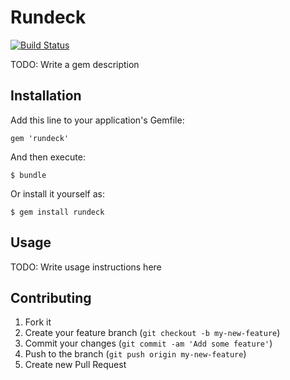 # Rundeck

[![Build Status](https://travis-ci.org/dblessing/rundeck.svg?branch=master)](https://travis-ci.org/dblessing/rundeck)

TODO: Write a gem description

## Installation

Add this line to your application's Gemfile:

    gem 'rundeck'

And then execute:

    $ bundle

Or install it yourself as:

    $ gem install rundeck

## Usage

TODO: Write usage instructions here

## Contributing

1. Fork it
2. Create your feature branch (`git checkout -b my-new-feature`)
3. Commit your changes (`git commit -am 'Add some feature'`)
4. Push to the branch (`git push origin my-new-feature`)
5. Create new Pull Request
